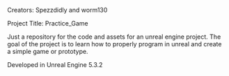Creators: Spezzdidly and worm130

Project Title: Practice_Game

Just a repository for the code and assets for an unreal engine project. The goal of the project is to learn how to properly program in unreal and create a simple game or prototype.

Developed in Unreal Engine 5.3.2
